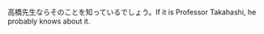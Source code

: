 <tr><td>高橋先生ならそのことを知っているでしょう。<td><tr><tr><td>If it is Professor Takahashi, he probably knows about it.<td><tr></table>


